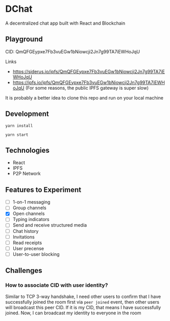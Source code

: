 # DChat

A decentralized chat app built with React and Blockchain

## Playground

CID: QmQFGEypxe7Fb3vuEGw1bNiowcji2Jn7g99TA7iEWHoJqU

Links

- https://siderus.io/ipfs/QmQFGEypxe7Fb3vuEGw1bNiowcji2Jn7g99TA7iEWHoJqU
- https://ipfs.io/ipfs/QmQFGEypxe7Fb3vuEGw1bNiowcji2Jn7g99TA7iEWHoJqU (For some reasons, the public IPFS gateway is super slow)

It is probably a better idea to clone this repo and run on your local machine

## Development

```
yarn install

yarn start
```

## Technologies

- React
- IPFS
- P2P Network

## Features to Experiment

- [ ] 1-on-1 messaging
- [ ] Group channels
- [x] Open channels
- [ ] Typing indicators
- [ ] Send and receive structured media
- [ ] Chat history
- [ ] Invitations
- [ ] Read receipts
- [ ] User precense
- [ ] User-to-user blocking

## Challenges

### How to associate CID with user identity?

Similar to TCP 3-way handshake, I need other users to confirm that I have successfully joined the room first via `peer joined` event,
then other users will broadcast this peer CID. If it is my CID, that means I have successfully joined.
Now, I can broadcast my identity to everyone in the room
